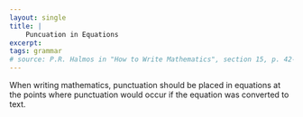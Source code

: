 ```yaml
---
layout: single
title: |
    Puncuation in Equations
excerpt: 
tags: grammar
# source: P.R. Halmos in "How to Write Mathematics", section 15, p. 42-43.
---
```


When writing mathematics, punctuation should be placed in equations at the points where punctuation would occur if the equation was converted to text. 